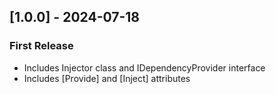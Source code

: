 ## [1.0.0] - 2024-07-18
### First Release
- Includes Injector class and IDependencyProvider interface
- Includes [Provide] and [Inject] attributes